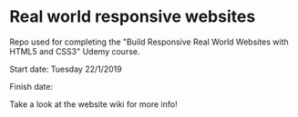 # Real world responsive websites
Repo used for completing the "Build Responsive Real World Websites with HTML5 and CSS3" Udemy course.

Start date: Tuesday 22/1/2019

Finish date:

Take a look at the website wiki for more info!
